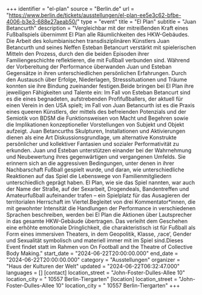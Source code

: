 +++
identifier = "el-plan"
source = "Berlin.de"
url = "https://www.berlin.de/tickets/ausstellungen/el-plan-ee5e3c62-bfbe-4006-b3e3-688e27aeab50/"
type = "event"
title = "El Plan"
subtitle = "Juan Betancurth"
description = "Vergleichbar mit der mitreißenden Kraft eines Fußballspiels übernimmt El Plan alle Räumlichkeiten des HKW-Gebäudes. Die Arbeit des kolumbianischen transdisziplinären Künstlers Juan Betancurth und seines Neffen Esteban Betancurt verstärkt mit spielerischen Mitteln den Prozess, durch den die beiden Episoden ihrer Familiengeschichte reflektieren, die mit Fußball verbunden sind. Während der Vorbereitung der Performance überwanden Juan und Esteban Gegensätze in ihren unterschiedlichen persönlichen Erfahrungen. Durch den Austausch über Erfolge, Niederlagen, Stresssituationen und Träume konnten sie ihre Bindung zueinander festigen.Beide bringen bei El Plan ihre jeweiligen Fähigkeiten und Talente ein: Im Fall von Esteban Betancurt sind es die eines begnadeten, aufstrebenden Profifußballers, der aktuell für einen Verein in den USA spielt; im Fall von Juan Betancurth ist es die Praxis eines queeren Künstlers, der mittels des befreienden Potenzials und der Semiotik von BDSM die Funktionsweisen von Macht und Begehren sowie die Implikationen konzeptioneller Vorstellungen von Subjekt und Objekt aufzeigt. Juan Betancurths Skulpturen, Installationen und Aktivierungen dienen als eine Art Diskussionsgrundlage, um alternative Konstrukte persönlicher und kollektiver Fantasien und sozialer Performativität zu erkunden. Juan und Esteban unterstützen einander bei der Wahrnehmung und Neubewertung ihres gegenwärtigen und vergangenen Umfelds. Sie erinnern sich an die aggressiven Bedingungen, unter denen in ihrer Nachbarschaft Fußball gespielt wurde, und daran, wie unterschiedliche Reaktionen auf das Spiel die Lebenswege von Familienmitgliedern unterschiedlich geprägt haben. El Plan, wie sie das Spiel nannten, war auch der Name der Straße, auf der Sexarbeit, Drogendeals, Bandentreffen und Amateurfußball aufeinander trafen – ein Spielplatz für das Ausagieren der territorialen Herrschaft im Viertel.Begleitet von drei Kommentator*innen, die mit gewohnter Intensität die Handlungen der Performance in verschiedenen Sprachen beschreiben, werden bei El Plan die Aktionen über Lautsprecher in das gesamte HKW-Gebäude übertragen. Das verleiht dem Geschehen eine erhöhte emotionale Dringlichkeit, die charakteristisch ist für Fußball als Form eines immersiven Theaters, in dem Geopolitik, Klasse, ‚race‘, Gender und Sexualität symbolisch und materiell immer mit im Spiel sind.Dieses Event findet statt im Rahmen von On Football and the Theatre of Collective Body Making."
start_date = "2024-06-22T20:00:00.000"
end_date = "2024-06-22T20:00:00.000"
category = "Ausstellungen"
organizer = "Haus der Kulturen der Welt"
updated = "2024-06-22T06:32:47.000"
languages = []
[contact]
location_street = "John-Foster-Dulles-Allee 10"
location_city = " 10557 Berlin-Tiergarten"
[location]
location_street = "John-Foster-Dulles-Allee 10"
location_city = " 10557 Berlin-Tiergarten"
+++